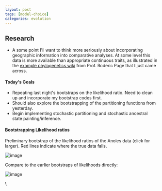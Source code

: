 ```yaml
---
layout: post
tags: [model-choice]
categories: evolution
---
```






 





Research
--------

-   A some point I'll want to think more seriously about incorporating
    geographic information into comparative analyses. At some level this
    data is more available than appropriate continuous traits, as
    illustrated in the [example phylogenetics
    wiki](http://iphylo.org/treebase/Doi:10.1016/j.ympev.2008.02.021 "http://iphylo.org/treebase/Doi:10.1016/j.ympev.2008.02.021")
    from Prof. Roderic Page that I just came across.

#### Today's Goals

-   Repeating last night's bootstraps on the likelihood ratio. Need to
    clean up and incorporate my bootstrap codes first.
-   Should also explore the bootstrapping of the partitioning functions
    from yesterday.
-   Begin implementing stochastic partitioning and stochastic ancestral
    state painting/inference.

#### Bootstrapping Likelihood ratios

Preliminary bootstrap of the likelihood ratios of the Anoles data (click
for larger). Red lines indicate where the true data falls.

![image](http://openwetware.org/images/thumb/3/3f/LR_boots.png/480px-LR_boots.png)

Compare to the earlier bootstraps of likelihoods directly:

![image](http://openwetware.org/images/7/71/Anoles_boot.png)

\

